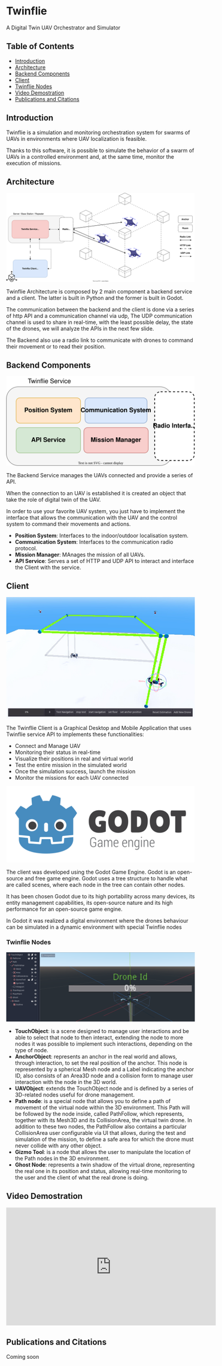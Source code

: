 # Twinflie

A Digital Twin UAV Orchestrator and
Simulator

## Table of Contents

* [Introduction](#introduction)
* [Architecture](#architecture)
* [Backend Components](#backend-components)
* [Client](#client)
* [Twinflie Nodes](#twinflie-nodes)
* [Video Demostration](#video-demostration)
* [Publications and Citations](#publications-and-citations)

## Introduction

Twinflie is a simulation and monitoring orchestration system for swarms of UAVs in environments where UAV localization is feasible.

Thanks to this software, it is possible to simulate the behavior of a swarm of UAVs in a controlled environment and, at the same time, monitor the execution of missions.

## Architecture

<p align="center">
  <img alt="Twinflie Architecture" src="./readme/twinflie_arch.svg">
</p>

Twinflie Architecture is composed by 2 main component a backend service and a client. The latter is built in Python and the former is built in Godot.

The communication between the backend and the client is done via a series of http API and a communication channel via udp, The UDP communication channel is used to share in real-time, with the least possible delay, the state of the drones, we will analyze the APIs in the next few slide.

The Backend also use a radio link to communicate with drones to command their movement or to read their position.

## Backend Components

<p align="center">
  <img alt="Twinflie Backend Components" src="./readme/twinflie_be_components.svg">
</p>

The Backend Service manages the UAVs connected and provide a series of API.

When the connection to an UAV is established it is created an object that take the role of digital twin of the UAV.

In order to use your favorite UAV system, you just have to implement the interface that allows the communication with the UAV and the control system to command their movements and actions.

* **Position System**: Interfaces to the indoor/outdoor localisation system.
* **Communication System**: Interfaces to the communication radio protocol.
* **Mission Manager**: MAnages the mission of all UAVs.
* **API Service**: Serves a set of HTTP and UDP API to interact and interface the Client with the service.

## Client

<p align="center">
  <img alt="Twinflie Client" src="./readme/twinflie_client.png">
</p>

The Twinflie Client is a Graphical Desktop and Mobile Application that uses Twinflie service API to implements these functionalities:

* Connect and Manage UAV
* Monitoring their status in real-time
* Visualize their positions in real and virtual world
* Test the entire mission in the simulated world
* Once the simulation success, launch the mission
* Monitor the missions for each UAV connected

<p align="center">
  <img alt="Godot Logo" src="./readme/logo_large_color_light.svg">
</p>

The client was developed using the Godot Game Engine. Godot is an open-source and free game engine.
Godot uses a tree structure to handle what are called scenes, where each node in the tree can contain other nodes.

It has been chosen Godot due to its high portability across many devices, its entity management capabilities, its open-source nature and its high performance for an open-source game engine.

In Godot it was realized a digital environment where the drones behaviour can be simulated in a dynamic environment with special Twinflie nodes

### Twinflie Nodes

<p align="center">
  <img alt="Godot Logo" src="./readme/twinflie_node.PNG">
</p>

* **TouchObject**: is a scene designed to manage user
interactions and be able to select that node to then interact, extending the node to more nodes it was possible to implement such interactions, depending on the type of node.
* **AnchorObject**: represents an anchor in the real world
and allows, through interaction, to set the real position of the anchor. This node is represented by a spherical Mesh node and a Label indicating the anchor ID, also consists of an Area3D node and a collision form to manage user interaction with the node in the 3D world.
* **UAVObject**: extends the TouchObject node and is defined by a series of 3D-related nodes useful for drone management.
* **Path node**: is a special node that allows you to define a path of movement of the virtual node within the 3D environment. This Path will be followed by the node inside, called PathFollow, which represents, together with its Mesh3D and its CollisionArea, the virtual twin drone. In addition to these two nodes, the PathFollow also contains a particular CollisionArea user configurable via UI that allows, during the test and simulation of the mission, to define a safe area for which the drone must never collide with any other object.
* **Gizmo Tool**: is a node that allows the user to manipulate the location of the Path nodes in the 3D environment.
* **Ghost Node**: represents a twin shadow of the virtual drone, representing the real one in its position and status, allowing real-time monitoring to the user and the client of what the real drone is doing.

## Video Demostration

<iframe width="560" height="315" src="https://www.youtube.com/embed/zEM39KKYv1k?si=blwtUdr8_UCAed3u" title="YouTube video player" frameborder="0" allow="accelerometer; autoplay; clipboard-write; encrypted-media; gyroscope; picture-in-picture; web-share" allowfullscreen></iframe>

## Publications and Citations

Coming soon
